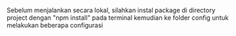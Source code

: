 Sebelum menjalankan secara lokal, silahkan instal package di directory project dengan "npm install" pada terminal kemudian ke folder config untuk melakukan beberapa configurasi